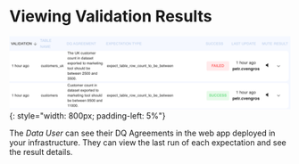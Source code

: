 # Viewing Validation Results

![](../images/web-app.png){: style="width: 800px; padding-left: 5%"}

The *Data User* can see their DQ Agreements in the web app deployed in your infrastructure. They can view the last run of each expectation and see the result details. 